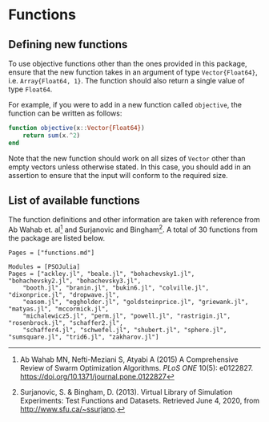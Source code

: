# Functions

## Defining new functions

To use objective functions other than the ones provided in this package, ensure
that the new function takes in an argument of type `Vector{Float64}`, i.e. `Array{Float64, 1}`.
The function should also return a single value of type `Float64`.

For example, if you were to add in a new function called `objective`, the function
can be written as follows:

```julia
function objective(x::Vector{Float64})
    return sum(x.^2)
end
```

Note that the new function should work on all sizes of `Vector` other than empty vectors unless otherwise stated.
In this case, you should add in an assertion to ensure that the input will conform to the required size.

## List of available functions

The function definitions and other information are taken with reference from Ab Wahab et. al[^1]
and Surjanovic and Bingham[^2]. A total of 30 functions from the package are listed below.

[^1]: Ab Wahab MN, Nefti-Meziani S, Atyabi A (2015) A Comprehensive Review of Swarm Optimization Algorithms. *PLoS ONE* 10(5): e0122827. https://doi.org/10.1371/journal.pone.0122827
[^2]: Surjanovic, S. & Bingham, D. (2013). Virtual Library of Simulation Experiments: Test Functions and Datasets. Retrieved June 4, 2020, from http://www.sfu.ca/~ssurjano.

```@index
Pages = ["functions.md"]
```

```@autodocs
Modules = [PSOJulia]
Pages = ["ackley.jl", "beale.jl", "bohachevsky1.jl", "bohachevsky2.jl", "bohachevsky3.jl",
    "booth.jl", "branin.jl", "bukin6.jl", "colville.jl", "dixonprice.jl", "dropwave.jl",
    "easom.jl", "eggholder.jl", "goldsteinprice.jl", "griewank.jl", "matyas.jl", "mccormick.jl",
    "michalewicz5.jl", "perm.jl", "powell.jl", "rastrigin.jl", "rosenbrock.jl", "schaffer2.jl",
    "schaffer4.jl", "schwefel.jl", "shubert.jl", "sphere.jl", "sumsquare.jl", "trid6.jl", "zakharov.jl"]
```
